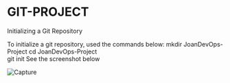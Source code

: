 # GIT-PROJECT

Initializing a Git Repository

To initialize a git repository, used the commands below:
mkdir JoanDevOps-Project
cd JoanDevOps-Project\
git init
See the screenshot below

![Capture](https://github.com/Nsidibeopel/Git-Project/assets/143354400/a09cb4ab-d014-411e-8d03-b9213c8cf518)


